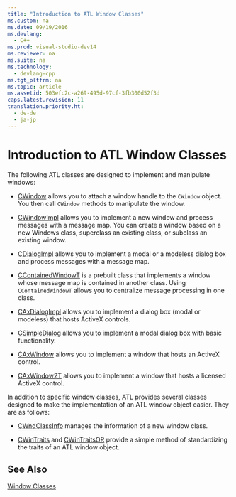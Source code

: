 ```yaml
---
title: "Introduction to ATL Window Classes"
ms.custom: na
ms.date: 09/19/2016
ms.devlang: 
  - C++
ms.prod: visual-studio-dev14
ms.reviewer: na
ms.suite: na
ms.technology: 
  - devlang-cpp
ms.tgt_pltfrm: na
ms.topic: article
ms.assetid: 503efc2c-a269-495d-97cf-3fb300d52f3d
caps.latest.revision: 11
translation.priority.ht: 
  - de-de
  - ja-jp
---
```

# Introduction to ATL Window Classes
The following ATL classes are designed to implement and manipulate windows:  
  
-   [CWindow](../vs140/CWindow-Class.md) allows you to attach a window handle to the `CWindow` object. You then call `CWindow` methods to manipulate the window.  
  
-   [CWindowImpl](../vs140/CWindowImpl-Class.md) allows you to implement a new window and process messages with a message map. You can create a window based on a new Windows class, superclass an existing class, or subclass an existing window.  
  
-   [CDialogImpl](../vs140/CDialogImpl-Class.md) allows you to implement a modal or a modeless dialog box and process messages with a message map.  
  
-   [CContainedWindowT](../vs140/CContainedWindowT-Class.md) is a prebuilt class that implements a window whose message map is contained in another class. Using `CContainedWindowT` allows you to centralize message processing in one class.  
  
-   [CAxDialogImpl](../vs140/CAxDialogImpl-Class.md) allows you to implement a dialog box (modal or modeless) that hosts ActiveX controls.  
  
-   [CSimpleDialog](../vs140/CSimpleDialog-Class.md) allows you to implement a modal dialog box with basic functionality.  
  
-   [CAxWindow](../vs140/CAxWindow-Class.md) allows you to implement a window that hosts an ActiveX control.  
  
-   [CAxWindow2T](../vs140/CAxWindow2T-Class.md) allows you to implement a window that hosts a licensed ActiveX control.  
  
 In addition to specific window classes, ATL provides several classes designed to make the implementation of an ATL window object easier. They are as follows:  
  
-   [CWndClassInfo](../vs140/CWndClassInfo-Class.md) manages the information of a new window class.  
  
-   [CWinTraits](../vs140/CWinTraits-Class.md) and [CWinTraitsOR](../vs140/CWinTraitsOR-Class.md) provide a simple method of standardizing the traits of an ATL window object.  
  
## See Also  
 [Window Classes](../vs140/ATL-Window-Classes.md)
